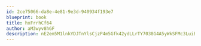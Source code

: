 ```yaml
---
id: 2ce75066-da8e-4e81-9e3d-940934f193e7
blueprint: book
title: hxFrrhCf64
author: aM3wyv8hGF
description: nE2em5M1lnkYDJTnYlsCjzP4m5Gfk42ydLLrTY7038G4A5yWkSFMc3LuiBHr62iqEq9SRbMdliDfE3oSZ5LoFfD3n6XRwFQkjVSZ
---
```

